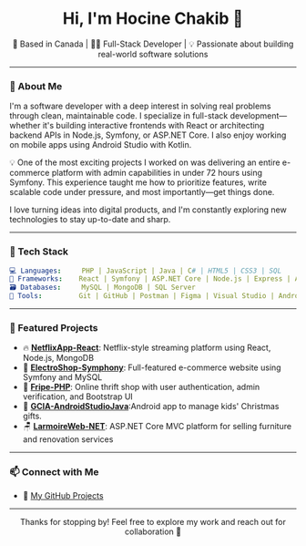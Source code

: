 
<h1 align="center">Hi, I'm Hocine Chakib 👋</h1>
<p align="center">📍 Based in Canada | 👨‍💻 Full-Stack Developer | 💡 Passionate about building real-world software solutions</p>

---

### 🚀 About Me

I'm a software developer with a deep interest in solving real problems through clean, maintainable code. I specialize in full-stack development—whether it's building interactive frontends with React or architecting backend APIs in Node.js, Symfony, or ASP.NET Core. I also enjoy working on mobile apps using Android Studio with Kotlin.

💡 One of the most exciting projects I worked on was delivering an entire e-commerce platform with admin capabilities in under 72 hours using Symfony. This experience taught me how to prioritize features, write scalable code under pressure, and most importantly—get things done.

I love turning ideas into digital products, and I'm constantly exploring new technologies to stay up-to-date and sharp.

---

### 🧰 Tech Stack

```yaml
💻 Languages:     PHP | JavaScript | Java | C# | HTML5 | CSS3 | SQL
🧱 Frameworks:    React | Symfony | ASP.NET Core | Node.js | Express | Android SDK
🗃️ Databases:     MySQL | MongoDB | SQL Server
🧩 Tools:         Git | GitHub | Postman | Figma | Visual Studio | Android Studio | VS Code | XAMPP
```

---

### 📌 Featured Projects

- 🔥 [**NetflixApp-React**](https://github.com/Hchakib/NetflixApp-React): Netflix-style streaming platform using React, Node.js, MongoDB
- 🛒 [**ElectroShop-Symphony**](https://github.com/Hchakib/ElectroShop-Symphony): Full-featured e-commerce website using Symfony and MySQL
- 🧾 [**Fripe-PHP**](https://github.com/Hchakib/Fripe-PHP): Online thrift shop with user authentication, admin verification, and Bootstrap UI
- 📱 [**GCIA-AndroidStudioJava**](https://github.com/Hchakib/GCIA-AndroidStudioJava):Android app to manage kids' Christmas gifts.
- 🪑 [**LarmoireWeb-NET**](https://github.com/Hchakib/LarmoireWeb-NET): ASP.NET Core MVC platform for selling furniture and renovation services

---

### 📫 Connect with Me

- 🧠 [My GitHub Projects](https://github.com/Hchakib?tab=repositories)


---

<p align="center">Thanks for stopping by! Feel free to explore my work and reach out for collaboration 🚀</p>
